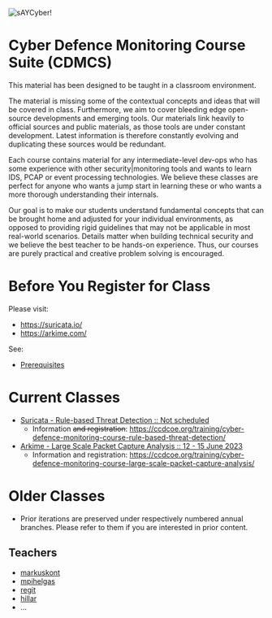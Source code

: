 ![sAYCyber!](/saynomore.png)

# Cyber Defence Monitoring Course Suite (CDMCS)

This material has been designed to be taught in a classroom environment.

The material is missing some of the contextual concepts and ideas that will be covered in class. Furthermore, we aim to cover bleeding edge open-source developments and emerging tools. Our materials link heavily to official sources and public materials, as those tools are under constant development. Latest information is therefore constantly evolving and duplicating these sources would be redundant.

Each course contains material for any intermediate-level dev-ops who has some experience with other security|monitoring tools and wants to learn IDS, PCAP or event processing technologies. We believe these classes are perfect for anyone who wants a jump start in learning these or who wants a more thorough understanding their internals.

Our goal is to make our students understand fundamental concepts that can be brought home and adjusted for your individual environments, as opposed to providing rigid guidelines that may not be applicable in most real-world scenarios. Details matter when building technical security and we believe the best teacher to be hands-on experience. Thus, our courses are purely practical and creative problem solving is encouraged.

# Before You Register for Class

Please visit:

 * https://suricata.io/
 * https://arkime.com/

See:
 * [Prerequisites](prerequisites/)

# Current Classes

 * [Suricata - Rule-based Threat Detection :: Not scheduled](/Suricata/)
   * Information ~~and registration~~: https://ccdcoe.org/training/cyber-defence-monitoring-course-rule-based-threat-detection/
 * [Arkime - Large Scale Packet Capture Analysis :: 12 - 15 June 2023](/Arkime/)
   * Information and registration: https://ccdcoe.org/training/cyber-defence-monitoring-course-large-scale-packet-capture-analysis/

# Older Classes

 * Prior iterations are preserved under respectively numbered annual branches. Please refer to them if you are interested in prior content.

## Teachers

 * [markuskont](https://github.com/markuskont)
 * [mpihelgas](https://github.com/mpihelgas)
 * [regit](https://github.com/regit)
 * [hillar](https://github.com/hillar)
 * ...
